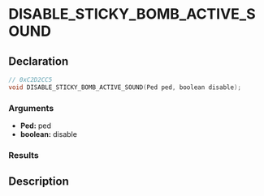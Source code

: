 # DISABLE_STICKY_BOMB_ACTIVE_SOUND

## Declaration
```cpp
// 0xC2D2CC5
void DISABLE_STICKY_BOMB_ACTIVE_SOUND(Ped ped, boolean disable);
```

### Arguments
- **Ped:** ped
- **boolean:** disable

### Results

## Description
